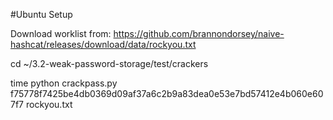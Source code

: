 #Ubuntu Setup

Download worklist from: https://github.com/brannondorsey/naive-hashcat/releases/download/data/rockyou.txt

cd ~/3.2-weak-password-storage/test/crackers

time python crackpass.py f75778f7425be4db0369d09af37a6c2b9a83dea0e53e7bd57412e4b060e607f7 rockyou.txt

